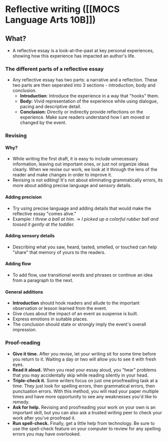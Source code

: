 # Reflective writing ([[MOCS Language Arts 10B]])

## What?
- A reflective essay is a look-at-the-past at key personal experiences, showing how this experience has impacted an author's life.

### The different parts of a reflective essay
- Any reflective essay has two parts: a narrative and a reflection. These two parts are then seperated into 3 sections - introduction, body and conclusion.
	- **Introduction**: Introduce the experience in a way that "hooks" them.
	- **Body:** Vivid representation of the experience while using dialogue, pacing and descriptive detail.
	- **Conclusion:** Directly or indirectly provide reflections on the experience. Make sure readers understand how I am moved or changed by the event.

### Revising
#### Why?
- While writing the first draft, it is easy to include unnecessary information, leaving out important ones, or just not organize ideas clearly. When we revise our work, we look at it through the lens of the reader and make changes in order to improve it.
- Revising is not editing! It's not about eliminating grammatically errors, its more about adding precise language and sensory details.

#### Adding precision
- Try using precise language and adding details that would make the reflective essay "comes alive."
- Example: *I threw a ball at him.* -> *I picked up a colorful rubber ball and tossed it gently at the toddler.*

#### Adding sensory details
- Describing what you saw, heard, tasted, smelled, or touched can help "share" that memory of yours to the readers.

#### Adding flow
- To add flow, use transitional words and phrases or continue an idea from a paragraph to the next.

#### General additions
- **Introduction** should hook readers and allude to the important observation or lesson learned from the event.
- Give clues about the impact of an event as suspense is built.
- Express emotions in suitable places.
- The conclusion should state or strongly imply the event's overall impression.

### Proof-reading
- **Give it time.** After you revise, let your writing sit for some time before you return to it. Waiting a day or two will allow you to see it with fresh eyes.
- **Read it aloud.** When you read your essay aloud, you "hear" problems that you may accidentally skip while reading silently in your head.
- **Triple-check it.** Some writers focus on just one proofreading task at a time: They just look for spelling errors, then grammatical errors, then punctuation errors. With this method, you will read your paper multiple times and have more opportunity to see any weaknesses you'd like to remedy.
- **Ask for help.** Revising and proofreading your work on your own is an important skill, but you can also ask a trusted writing peer to check your work after you've proofread it.
- **Run spell-check.** Finally, get a little help from technology. Be sure to use the spell-check feature on your computer to review for any spelling errors you may have overlooked.
